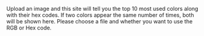 Upload an image and this site will tell you the top 10 most used colors along with their hex codes. If two colors appear the same number of times, both will be shown here. 
Please choose a file and whether you want to use the RGB or Hex code.
